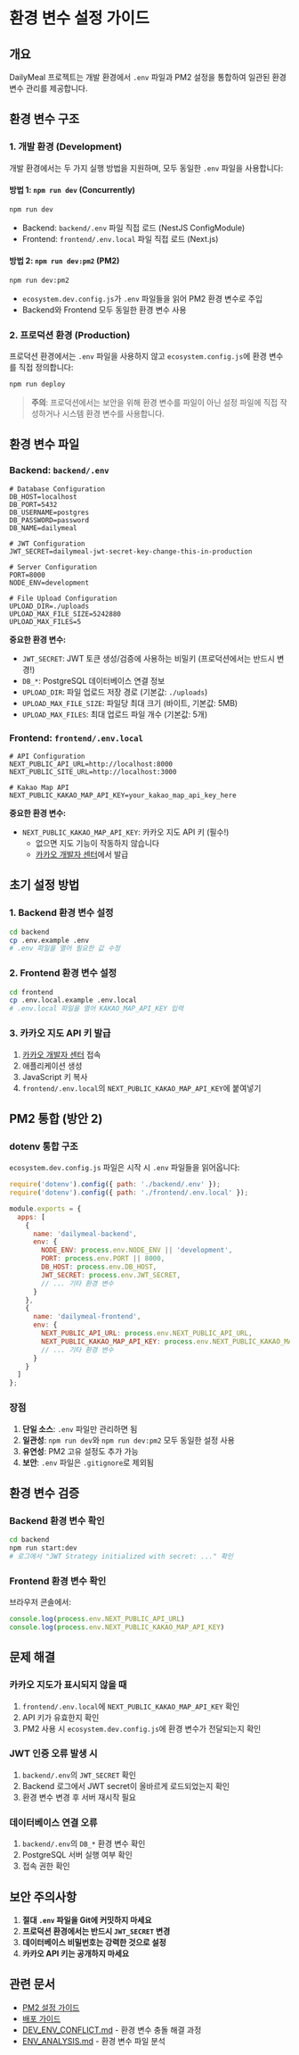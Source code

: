 # 환경 변수 설정 가이드

## 개요

DailyMeal 프로젝트는 개발 환경에서 `.env` 파일과 PM2 설정을 통합하여 일관된 환경 변수 관리를 제공합니다.

## 환경 변수 구조

### 1. 개발 환경 (Development)

개발 환경에서는 두 가지 실행 방법을 지원하며, 모두 동일한 `.env` 파일을 사용합니다:

#### 방법 1: `npm run dev` (Concurrently)
```bash
npm run dev
```
- Backend: `backend/.env` 파일 직접 로드 (NestJS ConfigModule)
- Frontend: `frontend/.env.local` 파일 직접 로드 (Next.js)

#### 방법 2: `npm run dev:pm2` (PM2)
```bash
npm run dev:pm2
```
- `ecosystem.dev.config.js`가 `.env` 파일들을 읽어 PM2 환경 변수로 주입
- Backend와 Frontend 모두 동일한 환경 변수 사용

### 2. 프로덕션 환경 (Production)

프로덕션 환경에서는 `.env` 파일을 사용하지 않고 `ecosystem.config.js`에 환경 변수를 직접 정의합니다:

```bash
npm run deploy
```

> **주의**: 프로덕션에서는 보안을 위해 환경 변수를 파일이 아닌 설정 파일에 직접 작성하거나 시스템 환경 변수를 사용합니다.

## 환경 변수 파일

### Backend: `backend/.env`

```env
# Database Configuration
DB_HOST=localhost
DB_PORT=5432
DB_USERNAME=postgres
DB_PASSWORD=password
DB_NAME=dailymeal

# JWT Configuration
JWT_SECRET=dailymeal-jwt-secret-key-change-this-in-production

# Server Configuration
PORT=8000
NODE_ENV=development

# File Upload Configuration
UPLOAD_DIR=./uploads
UPLOAD_MAX_FILE_SIZE=5242880
UPLOAD_MAX_FILES=5
```

**중요한 환경 변수:**
- `JWT_SECRET`: JWT 토큰 생성/검증에 사용하는 비밀키 (프로덕션에서는 반드시 변경!)
- `DB_*`: PostgreSQL 데이터베이스 연결 정보
- `UPLOAD_DIR`: 파일 업로드 저장 경로 (기본값: `./uploads`)
- `UPLOAD_MAX_FILE_SIZE`: 파일당 최대 크기 (바이트, 기본값: 5MB)
- `UPLOAD_MAX_FILES`: 최대 업로드 파일 개수 (기본값: 5개)

### Frontend: `frontend/.env.local`

```env
# API Configuration
NEXT_PUBLIC_API_URL=http://localhost:8000
NEXT_PUBLIC_SITE_URL=http://localhost:3000

# Kakao Map API
NEXT_PUBLIC_KAKAO_MAP_API_KEY=your_kakao_map_api_key_here
```

**중요한 환경 변수:**
- `NEXT_PUBLIC_KAKAO_MAP_API_KEY`: 카카오 지도 API 키 (필수!)
  - 없으면 지도 기능이 작동하지 않습니다
  - [카카오 개발자 센터](https://developers.kakao.com/)에서 발급

## 초기 설정 방법

### 1. Backend 환경 변수 설정

```bash
cd backend
cp .env.example .env
# .env 파일을 열어 필요한 값 수정
```

### 2. Frontend 환경 변수 설정

```bash
cd frontend
cp .env.local.example .env.local
# .env.local 파일을 열어 KAKAO_MAP_API_KEY 입력
```

### 3. 카카오 지도 API 키 발급

1. [카카오 개발자 센터](https://developers.kakao.com/) 접속
2. 애플리케이션 생성
3. JavaScript 키 복사
4. `frontend/.env.local`의 `NEXT_PUBLIC_KAKAO_MAP_API_KEY`에 붙여넣기

## PM2 통합 (방안 2)

### dotenv 통합 구조

`ecosystem.dev.config.js` 파일은 시작 시 `.env` 파일들을 읽어옵니다:

```javascript
require('dotenv').config({ path: './backend/.env' });
require('dotenv').config({ path: './frontend/.env.local' });

module.exports = {
  apps: [
    {
      name: 'dailymeal-backend',
      env: {
        NODE_ENV: process.env.NODE_ENV || 'development',
        PORT: process.env.PORT || 8000,
        DB_HOST: process.env.DB_HOST,
        JWT_SECRET: process.env.JWT_SECRET,
        // ... 기타 환경 변수
      }
    },
    {
      name: 'dailymeal-frontend',
      env: {
        NEXT_PUBLIC_API_URL: process.env.NEXT_PUBLIC_API_URL,
        NEXT_PUBLIC_KAKAO_MAP_API_KEY: process.env.NEXT_PUBLIC_KAKAO_MAP_API_KEY,
        // ... 기타 환경 변수
      }
    }
  ]
};
```

### 장점

1. **단일 소스**: `.env` 파일만 관리하면 됨
2. **일관성**: `npm run dev`와 `npm run dev:pm2` 모두 동일한 설정 사용
3. **유연성**: PM2 고유 설정도 추가 가능
4. **보안**: `.env` 파일은 `.gitignore`로 제외됨

## 환경 변수 검증

### Backend 환경 변수 확인

```bash
cd backend
npm run start:dev
# 로그에서 "JWT Strategy initialized with secret: ..." 확인
```

### Frontend 환경 변수 확인

브라우저 콘솔에서:
```javascript
console.log(process.env.NEXT_PUBLIC_API_URL)
console.log(process.env.NEXT_PUBLIC_KAKAO_MAP_API_KEY)
```

## 문제 해결

### 카카오 지도가 표시되지 않을 때

1. `frontend/.env.local`에 `NEXT_PUBLIC_KAKAO_MAP_API_KEY` 확인
2. API 키가 유효한지 확인
3. PM2 사용 시 `ecosystem.dev.config.js`에 환경 변수가 전달되는지 확인

### JWT 인증 오류 발생 시

1. `backend/.env`의 `JWT_SECRET` 확인
2. Backend 로그에서 JWT secret이 올바르게 로드되었는지 확인
3. 환경 변수 변경 후 서버 재시작 필요

### 데이터베이스 연결 오류

1. `backend/.env`의 `DB_*` 환경 변수 확인
2. PostgreSQL 서버 실행 여부 확인
3. 접속 권한 확인

## 보안 주의사항

1. **절대 `.env` 파일을 Git에 커밋하지 마세요**
2. **프로덕션 환경에서는 반드시 `JWT_SECRET` 변경**
3. **데이터베이스 비밀번호는 강력한 것으로 설정**
4. **카카오 API 키는 공개하지 마세요**

## 관련 문서

- [PM2 설정 가이드](./PM2_SCRIPT_GUIDE.md)
- [배포 가이드](./BUILD_DEPLOY_GUIDE.md)
- [DEV_ENV_CONFLICT.md](../DEV_ENV_CONFLICT.md) - 환경 변수 충돌 해결 과정
- [ENV_ANALYSIS.md](../ENV_ANALYSIS.md) - 환경 변수 파일 분석
